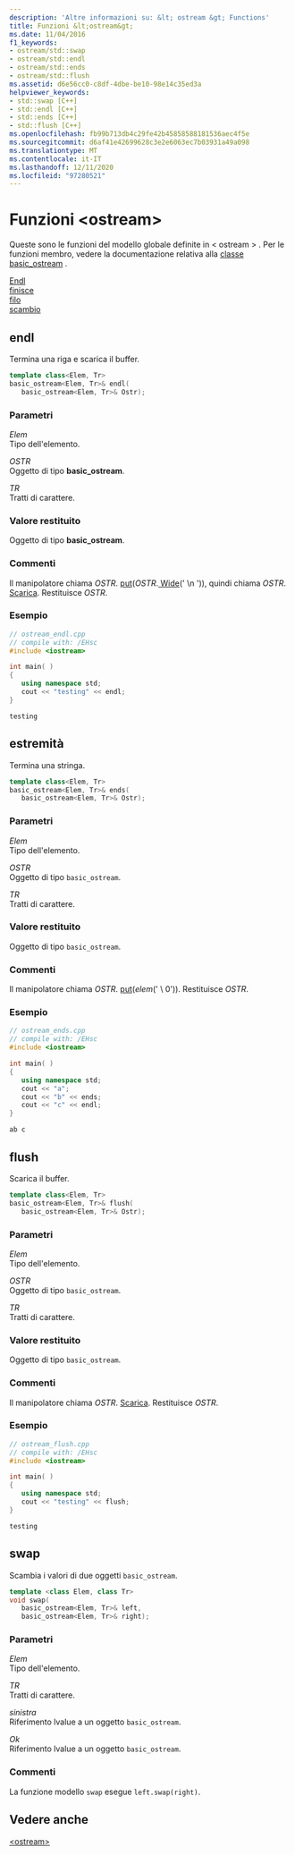 ```yaml
---
description: 'Altre informazioni su: &lt; ostream &gt; Functions'
title: Funzioni &lt;ostream&gt;
ms.date: 11/04/2016
f1_keywords:
- ostream/std::swap
- ostream/std::endl
- ostream/std::ends
- ostream/std::flush
ms.assetid: d6e56cc0-c8df-4dbe-be10-98e14c35ed3a
helpviewer_keywords:
- std::swap [C++]
- std::endl [C++]
- std::ends [C++]
- std::flush [C++]
ms.openlocfilehash: fb99b713db4c29fe42b45858588181536aec4f5e
ms.sourcegitcommit: d6af41e42699628c3e2e6063ec7b03931a49a098
ms.translationtype: MT
ms.contentlocale: it-IT
ms.lasthandoff: 12/11/2020
ms.locfileid: "97280521"
---
```

# <a name="ltostreamgt-functions"></a>Funzioni &lt;ostream&gt;

Queste sono le funzioni del modello globale definite in &lt; ostream &gt; . Per le funzioni membro, vedere la documentazione relativa alla [classe basic_ostream](basic-ostream-class.md) .

[Endl](#endl)\
[finisce](#ends)\
[filo](#flush)\
[scambio](#swap)

## <a name="endl"></a>endl

Termina una riga e scarica il buffer.

```cpp
template class<Elem, Tr>
basic_ostream<Elem, Tr>& endl(
   basic_ostream<Elem, Tr>& Ostr);
```

### <a name="parameters"></a>Parametri

*Elem*\
Tipo dell'elemento.

*OSTR*\
Oggetto di tipo **basic_ostream**.

*TR*\
Tratti di carattere.

### <a name="return-value"></a>Valore restituito

Oggetto di tipo **basic_ostream**.

### <a name="remarks"></a>Commenti

Il manipolatore chiama *OSTR*. [put](../standard-library/basic-ostream-class.md#put)(*OSTR*.[ Wide](../standard-library/basic-ios-class.md#widen)(' \n ')), quindi chiama *OSTR*. [Scarica](../standard-library/basic-ostream-class.md#flush). Restituisce *OSTR*.

### <a name="example"></a>Esempio

```cpp
// ostream_endl.cpp
// compile with: /EHsc
#include <iostream>

int main( )
{
   using namespace std;
   cout << "testing" << endl;
}
```

```Output
testing
```

## <a name="ends"></a>estremità

Termina una stringa.

```cpp
template class<Elem, Tr>
basic_ostream<Elem, Tr>& ends(
   basic_ostream<Elem, Tr>& Ostr);
```

### <a name="parameters"></a>Parametri

*Elem*\
Tipo dell'elemento.

*OSTR*\
Oggetto di tipo `basic_ostream`.

*TR*\
Tratti di carattere.

### <a name="return-value"></a>Valore restituito

Oggetto di tipo `basic_ostream`.

### <a name="remarks"></a>Commenti

Il manipolatore chiama *OSTR*. [put](../standard-library/basic-ostream-class.md#put)(*elem*(' \ 0')). Restituisce *OSTR*.

### <a name="example"></a>Esempio

```cpp
// ostream_ends.cpp
// compile with: /EHsc
#include <iostream>

int main( )
{
   using namespace std;
   cout << "a";
   cout << "b" << ends;
   cout << "c" << endl;
}
```

```Output
ab c
```

## <a name="flush"></a>flush

Scarica il buffer.

```cpp
template class<Elem, Tr>
basic_ostream<Elem, Tr>& flush(
   basic_ostream<Elem, Tr>& Ostr);
```

### <a name="parameters"></a>Parametri

*Elem*\
Tipo dell'elemento.

*OSTR*\
Oggetto di tipo `basic_ostream`.

*TR*\
Tratti di carattere.

### <a name="return-value"></a>Valore restituito

Oggetto di tipo `basic_ostream`.

### <a name="remarks"></a>Commenti

Il manipolatore chiama *OSTR*. [Scarica](../standard-library/basic-ostream-class.md#flush). Restituisce *OSTR*.

### <a name="example"></a>Esempio

```cpp
// ostream_flush.cpp
// compile with: /EHsc
#include <iostream>

int main( )
{
   using namespace std;
   cout << "testing" << flush;
}
```

```Output
testing
```

## <a name="swap"></a>swap

Scambia i valori di due oggetti `basic_ostream`.

```cpp
template <class Elem, class Tr>
void swap(
   basic_ostream<Elem, Tr>& left,
   basic_ostream<Elem, Tr>& right);
```

### <a name="parameters"></a>Parametri

*Elem*\
Tipo dell'elemento.

*TR*\
Tratti di carattere.

*sinistra*\
Riferimento lvalue a un oggetto `basic_ostream`.

*Ok*\
Riferimento lvalue a un oggetto `basic_ostream`.

### <a name="remarks"></a>Commenti

La funzione modello `swap` esegue `left.swap(right)`.

## <a name="see-also"></a>Vedere anche

[\<ostream>](../standard-library/ostream.md)
